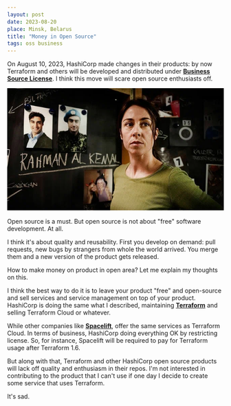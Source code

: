```yaml
---
layout: post
date: 2023-08-20
place: Minsk, Belarus
title: "Money in Open Source"
tags: oss business
---
```


On August 10, 2023, HashiCorp made changes in their products:
by now Terraform and others will be developed
and distributed under [**Business Source License**](https://www.hashicorp.com/bsl).
I think this move will scare open source enthusiasts off.

<!--more-->

<img src="/images/2023/08/dc.png">

Open source is a must.
But open source is not about "free" software development.
At all.

I think it's about quality and reusability.
First you develop on demand: pull requests,
new bugs by strangers from whole the world arrived.
You merge them and a new version of the product gets released.

How to make money on product in open area?
Let me explain my thoughts on this.

I think the best way to do it is to leave your product "free" and open-source
and sell services and service management on top of your product.
HashiCorp is doing the same what I described, maintaining [**Terraform**](https://www.terraform.io/)
and selling Terraform Cloud or whatever.

While other companies like [**Spacelift**](https://spacelift.io), offer the same services as Terraform Cloud.
In terms of business, HashiCorp doing everything OK by restricting license.
So, for instance, Spacelift will be required to pay for Terraform usage after Terraform 1.6.

But along with that, Terraform and other HashiCorp open source products
will lack off quality and enthusiasm in their repos.
I'm not interested in contributing to the product that 
I can't use if one day I decide to create some service that uses Terraform.

It's sad.
